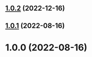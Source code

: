 ## [1.0.2](https://github.com/bubkoo/number-abbreviate/compare/v1.0.1...v1.0.2) (2022-12-16)

## [1.0.1](https://github.com/bubkoo/number-abbreviate/compare/v1.0.0...v1.0.1) (2022-08-16)

# 1.0.0 (2022-08-16)
